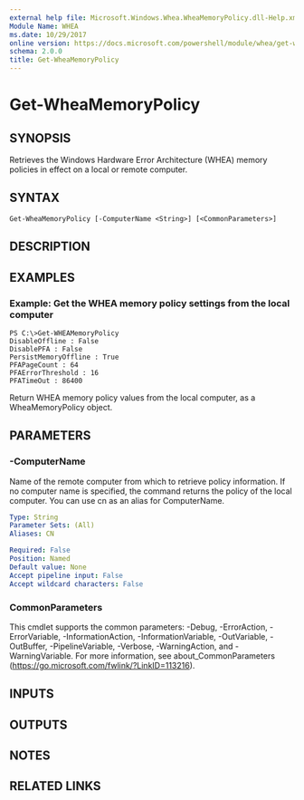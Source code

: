 ```yaml
---
external help file: Microsoft.Windows.Whea.WheaMemoryPolicy.dll-Help.xml
Module Name: WHEA
ms.date: 10/29/2017
online version: https://docs.microsoft.com/powershell/module/whea/get-wheamemorypolicy?view=windowsserver2012r2-ps&wt.mc_id=ps-gethelp
schema: 2.0.0
title: Get-WheaMemoryPolicy
---
```


# Get-WheaMemoryPolicy

## SYNOPSIS
Retrieves the Windows Hardware Error Architecture (WHEA) memory policies in effect on a local or remote computer.

## SYNTAX

```
Get-WheaMemoryPolicy [-ComputerName <String>] [<CommonParameters>]
```

## DESCRIPTION

## EXAMPLES

### Example: Get the WHEA memory policy settings from the local computer
```
PS C:\>Get-WHEAMemoryPolicy
DisableOffline : False
DisablePFA : False
PersistMemoryOffline : True
PFAPageCount : 64
PFAErrorThreshold : 16
PFATimeOut : 86400
```

Return WHEA memory policy values from the local computer, as a WheaMemoryPolicy object.

## PARAMETERS

### -ComputerName
Name of the remote computer from which to retrieve policy information.
If no computer name is specified, the command returns the policy of the local computer.
You can use cn as an alias for ComputerName.

```yaml
Type: String
Parameter Sets: (All)
Aliases: CN

Required: False
Position: Named
Default value: None
Accept pipeline input: False
Accept wildcard characters: False
```

### CommonParameters
This cmdlet supports the common parameters: -Debug, -ErrorAction, -ErrorVariable, -InformationAction, -InformationVariable, -OutVariable, -OutBuffer, -PipelineVariable, -Verbose, -WarningAction, and -WarningVariable. For more information, see about_CommonParameters (https://go.microsoft.com/fwlink/?LinkID=113216).

## INPUTS

## OUTPUTS

## NOTES

## RELATED LINKS

